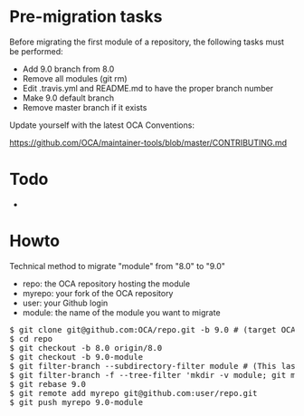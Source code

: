 # Pre-migration tasks

Before migrating the first module of a repository, the following tasks must be performed:

* Add 9.0 branch from 8.0
* Remove all modules (git rm)
* Edit .travis.yml and README.md to have the proper branch number
* Make 9.0 default branch
* Remove master branch if it exists

Update yourself with the latest OCA Conventions:

https://github.com/OCA/maintainer-tools/blob/master/CONTRIBUTING.md

# Todo
* 

# Howto

Technical method to migrate "module" from "8.0" to "9.0"

* repo: the OCA repository hosting the module
* myrepo: your fork of the OCA repository
* user: your Github login
* module: the name of the module you want to migrate

<pre>
$ git clone git@github.com:OCA/repo.git -b 9.0 # (target OCA branch)
$ cd repo
$ git checkout -b 8.0 origin/8.0
$ git checkout -b 9.0-module
$ git filter-branch --subdirectory-filter module # (This last step keeps and rewrites the history only for the selected addon.)
$ git filter-branch -f --tree-filter 'mkdir -v module; git mv -k * module' HEAD
$ git rebase 9.0
$ git remote add myrepo git@github.com:user/repo.git
$ git push myrepo 9.0-module
</pre>